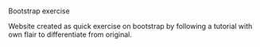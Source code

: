 ###
Bootstrap exercise

Website created as quick exercise on bootstrap by following a tutorial with own flair to differentiate from original.
